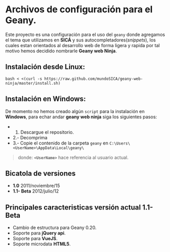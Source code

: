Archivos de configuración para el Geany.
==========================================================================================

Este proyecto es una configuración para el uso del `geany` donde agregamos el tema que utilizamos en **SICÁ** y sus autocompletadores(_snippets_), los cuales estan orientados al desarrollo web de forma ligera y rapida por tal motivo hemos decidido nombrarle **Geany web Ninja**.



## Instalación desde Linux:

	bash < <(curl -s https://raw.github.com/mundoSICA/geany-web-ninja/master/install.sh)

## Instalación en Windows:

De momento no hemos creado algún `script` para la instalación en **Windows**,
para echar andar **geany web ninja** siga los siguientes pasos:

 - 1. Descargue el repositorio.
 - 2.- Decomprima
 - 3.- Copie el contenido de la carpeta `geany` en `C:\Users\<UserName>\AppData\Local\geany\`
 
 > donde: **`<UserName>`** hace referencia al usuario actual.

Bicatola de versiones
--------------------------------------------------------------------------------

 - **1.0** 2011/noviembre/15
 - **1.1- Beta**  2012/julio/12

Principales caracteristicas versión actual 1.1- Beta
--------------------------------------------------------------------------------

 - Cambio de estructura para Geany 0.20.
 - Soporte para **jQuery api**.
 - Soporte para **VueJS**.
 - Soporte microdata **HTML5**.
